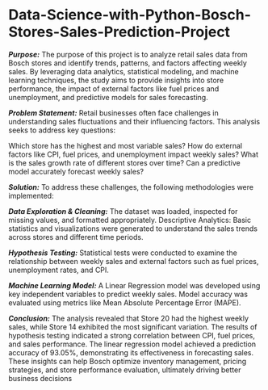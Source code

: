 # Data-Science-with-Python-Bosch-Stores-Sales-Prediction-Project
***Purpose:***
The purpose of this project is to analyze retail sales data from Bosch stores and identify trends, patterns, and factors affecting weekly sales. By leveraging data analytics, statistical modeling, and machine learning techniques, the study aims to provide insights into store performance, the impact of external factors like fuel prices and unemployment, and predictive models for sales forecasting.

***Problem Statement:***
Retail businesses often face challenges in understanding sales fluctuations and their influencing factors. This analysis seeks to address key questions:

Which store has the highest and most variable sales?
How do external factors like CPI, fuel prices, and unemployment impact weekly sales?
What is the sales growth rate of different stores over time?
Can a predictive model accurately forecast weekly sales?

***Solution:***
To address these challenges, the following methodologies were implemented:

***Data Exploration & Cleaning:*** The dataset was loaded, inspected for missing values, and formatted appropriately.
Descriptive Analytics: Basic statistics and visualizations were generated to understand the sales trends across stores and different time periods.

***Hypothesis Testing:*** Statistical tests were conducted to examine the relationship between weekly sales and external factors such as fuel prices, unemployment rates, and CPI.

***Machine Learning Model:*** A Linear Regression model was developed using key independent variables to predict weekly sales. Model accuracy was evaluated using metrics like Mean Absolute Percentage Error (MAPE).

***Conclusion:***
The analysis revealed that Store 20 had the highest weekly sales, while Store 14 exhibited the most significant variation. The results of hypothesis testing indicated a strong correlation between CPI, fuel prices, and sales performance. The linear regression model achieved a prediction accuracy of 93.05%, demonstrating its effectiveness in forecasting sales. These insights can help Bosch optimize inventory management, pricing strategies, and store performance evaluation, ultimately driving better business decisions
